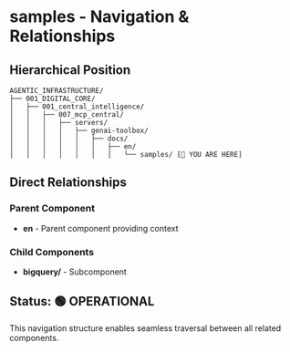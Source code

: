 # samples - Navigation & Relationships

## Hierarchical Position

```
AGENTIC_INFRASTRUCTURE/
├── 001_DIGITAL_CORE/
│   ├── 001_central_intelligence/
│   │   ├── 007_mcp_central/
│   │   │   ├── servers/
│   │   │   │   ├── genai-toolbox/
│   │   │   │   │   ├── docs/
│   │   │   │   │   │   ├── en/
│   │   │   │   │   │   │   └── samples/ [📍 YOU ARE HERE]

```

## Direct Relationships

### Parent Component
- **en** - Parent component providing context

### Child Components
- **bigquery/** - Subcomponent

## Status: 🟢 OPERATIONAL

This navigation structure enables seamless traversal between all related components.
